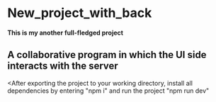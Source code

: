 # New_project_with_back

<b>This is my another full-fledged project</b>

## A collaborative program in which the UI side interacts with the server

<After exporting the project to your working directory, install all dependencies by entering "npm i" and run the project "npm run dev"
